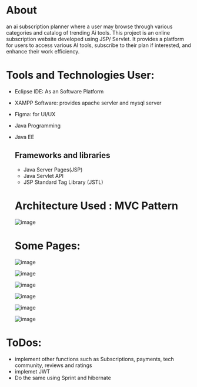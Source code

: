 # About
an ai subscription planner where a user may browse through various categories and catalog of trending Ai tools. This project is an online subscription website developed using JSP/ Servlet. It provides a platform for users to access various AI tools, subscribe to their plan if interested, and enhance their work efficiency.

# Tools and Technologies User:
*  Eclipse IDE: As an Software Platform
* XAMPP Software: provides apache servler and mysql server
* Figma: for UI/UX
* Java Programming
* Java EE
  ## Frameworks and libraries
  * Java Server Pages(JSP)
  * Java Servlet API
  * JSP Standard Tag Library (JSTL)

  # Architecture Used : MVC Pattern
  ![image](https://github.com/RaWseekQWERTY/DelX.ai/assets/110769947/ec838059-7ec6-4d01-a55e-6b01ec08b6aa)

  # Some Pages:
  ![image](https://github.com/RaWseekQWERTY/DelX.ai/assets/110769947/5539d038-7e52-4fe3-a67c-144fd4f4dd52)

  ![image](https://github.com/RaWseekQWERTY/DelX.ai/assets/110769947/92b67975-bef8-4178-b56b-f88edf288774)

  ![image](https://github.com/RaWseekQWERTY/DelX.ai/assets/110769947/5d7622d6-465e-4fb2-8250-bef5da79220f)

  ![image](https://github.com/RaWseekQWERTY/DelX.ai/assets/110769947/859ae013-1f7e-49a1-9587-751aba877871)
  
  ![image](https://github.com/RaWseekQWERTY/DelX.ai/assets/110769947/1198a830-7909-467d-ab3d-6ec7fdbeae73)

  ![image](https://github.com/RaWseekQWERTY/DelX.ai/assets/110769947/f3cea2b3-478f-4aba-b0f0-70a2a58f6f2b)








# ToDos:
* implement other functions such as Subscriptions, payments, tech community, reviews and ratings
* implemet JWT
* Do the same using Sprint and hibernate
